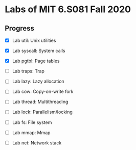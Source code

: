 # Labs of MIT 6.S081 Fall 2020

## Progress

- [x]  Lab util: Unix utilities

- [x]  Lab syscall: System calls
- [x]  Lab pgtbl: Page tables
- [ ]  Lab traps: Trap
- [ ]  Lab lazy: Lazy allocation
- [ ]  Lab cow: Copy-on-write fork
- [ ]  Lab thread: Multithreading
- [ ]  Lab lock: Parallelism/locking
- [ ]  Lab fs: File system
- [ ]  Lab mmap: Mmap
- [ ]  Lab net: Network stack